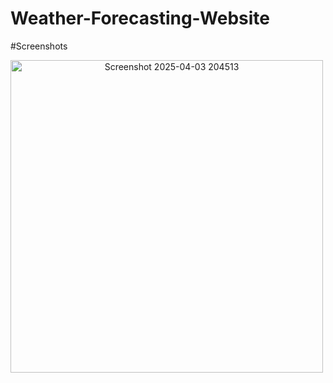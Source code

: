 # Weather-Forecasting-Website
#Screenshots

<div style="text-align: center; margin-bottom: 20px;">
    <img src="[https://github.com/user-attachments/assets/138f04c1-aad0-4345-9fb5-fa19731de137](https://github.com/Abhay701/Weather-Forecasting-Website/blob/main/Screenshot%202025-04-03%20204513.png)" alt="Screenshot 2025-04-03 204513" width="500" height="500" style="margin-right: 200px; display: inline-block;" />
</div>
